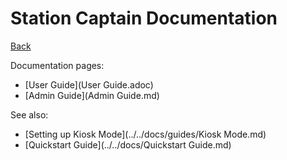 # Station Captain Documentation

[Back](../)

Documentation pages:

 - [User Guide](User Guide.adoc)
 - [Admin Guide](Admin Guide.md)

See also:

 - [Setting up Kiosk Mode](../../docs/guides/Kiosk Mode.md)
 - [Quickstart Guide](../../docs/Quickstart Guide.md)
